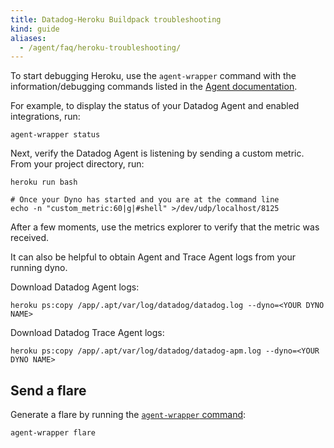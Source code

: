 ```yaml
---
title: Datadog-Heroku Buildpack troubleshooting
kind: guide
aliases:
  - /agent/faq/heroku-troubleshooting/
---
```


To start debugging Heroku, use the `agent-wrapper` command with the information/debugging commands listed in the [Agent documentation][1].

For example, to display the status of your Datadog Agent and enabled integrations, run:

```shell
agent-wrapper status
```

Next, verify the Datadog Agent is listening by sending a custom metric. From your project directory, run:

```shell
heroku run bash

# Once your Dyno has started and you are at the command line
echo -n "custom_metric:60|g|#shell" >/dev/udp/localhost/8125
```

After a few moments, use the metrics explorer to verify that the metric was received.

It can also be helpful to obtain Agent and Trace Agent logs from your running dyno.

Download Datadog Agent logs:

```shell
heroku ps:copy /app/.apt/var/log/datadog/datadog.log --dyno=<YOUR DYNO NAME>
```

Download Datadog Trace Agent logs:

```shell
heroku ps:copy /app/.apt/var/log/datadog/datadog-apm.log --dyno=<YOUR DYNO NAME>
```

## Send a flare

Generate a flare by running the [`agent-wrapper` command][1]:

```shell
agent-wrapper flare
```

[1]: /agent/guide/agent-commands/#agent-status-and-information
